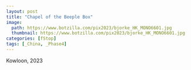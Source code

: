 ```yaml
---
layout: post
title: "Chapel of the Beeple Box"
image:
  path: https://www.botzilla.com/pix2023/bjorke_HK_MONO6601.jpg
  thumbnail: https://www.botzilla.com/pix2023/bjorke_HK_MONO6601.jpg
categories: [fStop]
tags: [_China, _Phase4]
---
```


Kowloon, 2023


